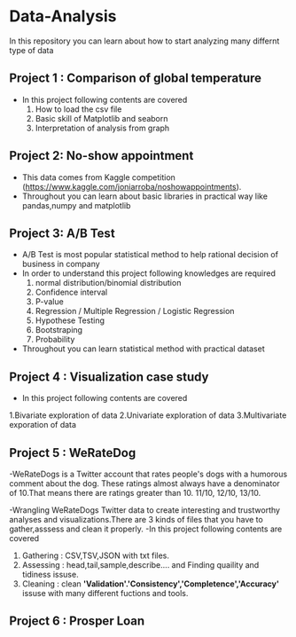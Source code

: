 # Data-Analysis 

In this repository you can learn about how to start analyzing many differnt type of data 


## Project 1 : Comparison of global temperature 
- In this project following contents are covered
  1. How to load the csv file
  2. Basic skill of Matplotlib and seaborn 
  3. Interpretation of analysis from graph 

## Project 2: No-show appointment 
- This data comes from Kaggle competition (https://www.kaggle.com/joniarroba/noshowappointments).
- Throughout you can learn about basic libraries in practical way like pandas,numpy and matplotlib

## Project 3: A/B Test
- A/B Test is most popular statistical method to help rational decision of business in company
- In order to understand this project following knowledges are required
  1. normal distribution/binomial distribution 
  2. Confidence interval 
  3. P-value
  4. Regression / Multiple Regression / Logistic Regression 
  5. Hypothese Testing 
  6. Bootstraping 
  7. Probability 
- Throughout you can learn statistical method with practical dataset


## Project 4 : Visualization case study 
- In this project following contents are covered

 1.Bivariate exploration of data
 2.Univariate exploration of data
 3.Multivariate exporation of data 

## Project 5 : WeRateDog 
-WeRateDogs is a Twitter account that rates people's dogs with a humorous comment about the dog. These ratings almost always have a denominator of 10.That means there are ratings greater than 10. 11/10, 12/10, 13/10.

-Wrangling WeRateDogs Twitter data to create interesting and trustworthy analyses and visualizations.There are 3 kinds of files that you have to gather,asssess and clean it properly.
-In this project following contents are covered 

 1. Gathering : CSV,TSV,JSON with txt files. 
 2. Assessing : head,tail,sample,describe.... and Finding quaility and tidiness issuse. 
 3. Cleaning : clean **'Validation'.'Consistency','Completence','Accuracy'** issuse with many different fuctions and tools.
 
 
 ## Project 6 : Prosper Loan 
 

